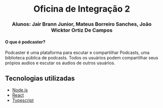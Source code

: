 <h1 align="center">
  Oficina de Integração 2
</h1>

<h3 align="center">
  Alunos: Jair Brann Junior, Mateus Borreiro Sanches, João Wicktor Ortiz De Campos
</h3>

<h4>O que é podcaster?</h4>

<p> Podcaster é uma plataforma para escutar e compartilhar Podcasts, uma biblioteca pública de podcasts. Todos os usuários podem compartilhar seus própios audios e escutar os audios de outros usuários. </p>

## Tecnologias utilizadas

- [Node.js](https://nodejs.org/en/)
- [React](https://reactjs.org)
- [Typescript](https://www.typescriptlang.org/)
